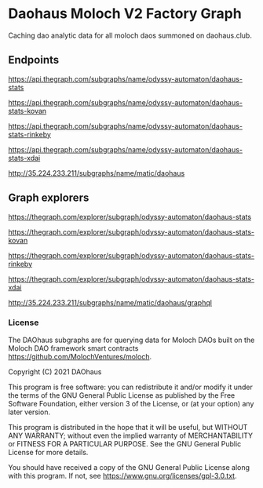 # Daohaus Moloch V2 Factory Graph

Caching dao analytic data for all moloch daos summoned on daohaus.club.

## Endpoints

https://api.thegraph.com/subgraphs/name/odyssy-automaton/daohaus-stats

https://api.thegraph.com/subgraphs/name/odyssy-automaton/daohaus-stats-kovan

https://api.thegraph.com/subgraphs/name/odyssy-automaton/daohaus-stats-rinkeby

https://api.thegraph.com/subgraphs/name/odyssy-automaton/daohaus-stats-xdai

http://35.224.233.211/subgraphs/name/matic/daohaus

## Graph explorers

https://thegraph.com/explorer/subgraph/odyssy-automaton/daohaus-stats

https://thegraph.com/explorer/subgraph/odyssy-automaton/daohaus-stats-kovan

https://thegraph.com/explorer/subgraph/odyssy-automaton/daohaus-stats-rinkeby

https://thegraph.com/explorer/subgraph/odyssy-automaton/daohaus-stats-xdai

http://35.224.233.211/subgraphs/name/matic/daohaus/graphql


### License

The DAOhaus subgraphs are for querying data for Moloch DAOs built on the Moloch DAO framework smart contracts <https://github.com/MolochVentures/moloch>. 

Copyright (C) 2021 DAOhaus

This program is free software: you can redistribute it and/or modify
it under the terms of the GNU General Public License as published by
the Free Software Foundation, either version 3 of the License, or
(at your option) any later version.

This program is distributed in the hope that it will be useful,
but WITHOUT ANY WARRANTY; without even the implied warranty of
MERCHANTABILITY or FITNESS FOR A PARTICULAR PURPOSE.  See the
GNU General Public License for more details.

You should have received a copy of the GNU General Public License
along with this program.  If not, see <https://www.gnu.org/licenses/gpl-3.0.txt>.